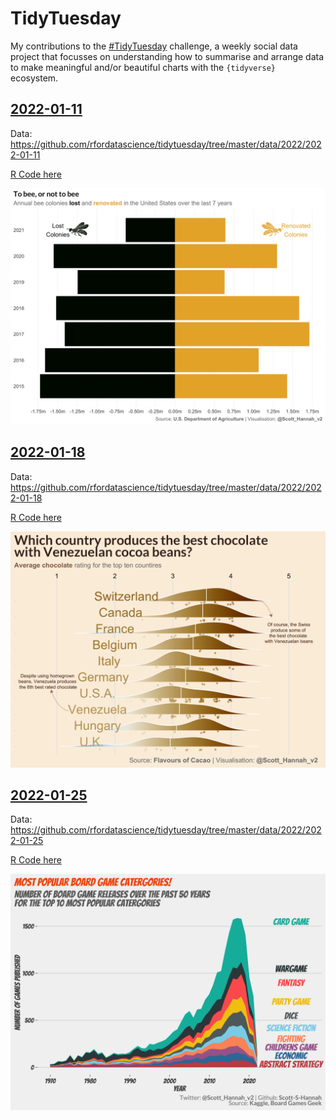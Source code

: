 # TidyTuesday

My contributions to the [#TidyTuesday](https://github.com/rfordatascience/tidytuesday) challenge, a weekly social data project that focusses on understanding how to summarise and arrange data to make meaningful and/or beautiful charts with the `{tidyverse}` ecosystem.

## [2022-01-11](2022/2022-week_02)

Data: https://github.com/rfordatascience/tidytuesday/tree/master/data/2022/2022-01-11

[R Code here](2022/2022-week_02/bees.R)

![2022/2022-week_02/plots/bees.png](2022/2022-week_02/plots/bees.png)

## [2022-01-18](2022/2022-week_03)

Data: https://github.com/rfordatascience/tidytuesday/tree/master/data/2022/2022-01-18

[R Code here](2022/2022-week_03/chocolate-bar-ratings.R)

![2022/2022-week_03/plots/chocolate-bar-ratings.png](2022/2022-week_03/plots/chocolate-bar-ratings.png)

## [2022-01-25](2022/2022-week_04)

Data: https://github.com/rfordatascience/tidytuesday/tree/master/data/2022/2022-01-25

[R Code here](2022/2022-week_04/board-games.R)

![2022/2022-week_04/plots/board-games.png](2022/2022-week_04/plots/board-games.png)

